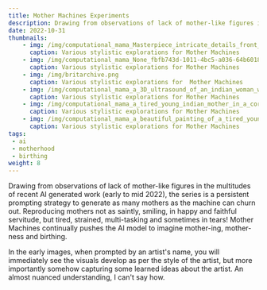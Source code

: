 ```yaml
---
title: Mother Machines Experiments
description: Drawing from observations of lack of mother-like figures in the multitudes of AI generated work, the series is a persistent prompting strategy to generate as many mothers as the machine can churn out. Reproducing mothers not as saintly, but tired, strained, multi-tasking and sometimes in tears! Mother Machines continually pushes the AI model to imagine mother-ing, mother-ness and birthing.
date: 2022-10-31
thumbnails:
    - img: /img/computational_mama_Masterpiece_intricate_details_front_view_pix_73357245-aeb7-4fc2-a460-70734328a648.png
      caption: Various stylistic explorations for Mother Machines
    - img: /img/computational_mama_None_fbfb743d-1011-4bc5-a036-64b60181f36f.png
      caption: Various stylistic explorations for Mother Machines
    - img: /img/britarchive.png
      caption: Various stylistic explorations for  Mother Machines
    - img: /img/computational_mama_a_3D_ultrasound_of_an_indian_woman_with_tent_2e192fc3-06df-4428-a813-c432fa50c7c0.png
      caption: Various stylistic explorations for Mother Machines
    - img: /img/computational_mama_a_tired_young_indian_mother_in_a_corporate_s_367cf60a-f3a7-43f5-ad4f-619a3c6f2a03.png
      caption: Various stylistic explorations for Mother Machines
    - img: /img/computational_mama_a_beautiful_painting_of_a_tired_young_mother_290da4e4-b493-4c41-9533-c9d39ef795ed.png
      caption: Various stylistic explorations for Mother Machines
tags: 
 - ai
 - motherhood
 - birthing
weight: 8
---
```


Drawing from observations of lack of mother-like figures in the multitudes of recent AI generated work (early to mid 2022), the series is a persistent prompting strategy to generate as many mothers as the machine can churn out. Reproducing mothers not as saintly, smiling, in happy and faithful servitude, but tired, strained, multi-tasking and sometimes in tears! Mother Machines continually pushes the AI model to imagine mother-ing, mother-ness and birthing.

In the early images, when prompted by an artist's name, you will immediately see the visuals develop as per the style of the artist, but more importantly somehow capturing some learned ideas about the artist. An almost nuanced understanding, I can't say how. 

